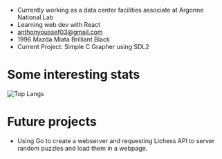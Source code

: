
- Currently working as a data center facilities associate at Argonne National Lab
- Learning web dev with React
- anthonyoussef03@gmail.com
- 1996 Mazda Miata Brilliant Black
- Current Project: Simple C Grapher using SDL2








# Some interesting stats

![Top Langs](https://github-readme-stats.vercel.app/api/top-langs/?username=anyoussef&layout=compact&langs_count=8&theme=default)

# Future projects
- Using Go to create a webserver and requesting Lichess API to server random puzzles and load them in a webpage.
